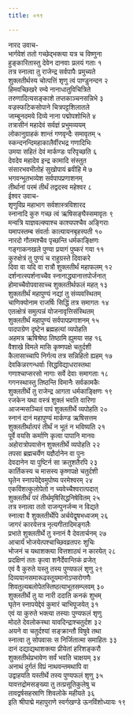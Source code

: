 ```yaml
---
title: ०१९

---
```

नारद उवाच-  
भार्गवेशं ततो गच्छेद्भक्त्या यत्र च विष्णुना  
हुङ्कारितास्तु देवेन दानवाः प्रलयं गताः १  
तत्र स्नात्वा तु राजेन्द्र सर्वपापैः प्रमुच्यते  
शुक्लतीर्थस्य चोत्पत्तिं शृणु त्वं पाण्डुनन्दन २  
हिमवच्छिखरे रम्ये नानाधातुविचित्रिते  
तरुणादित्यसङ्काशे तप्तकाञ्चनसन्निभे ३  
वज्रस्फटिकसोपाने चित्रपट्टशिलातले  
जाम्बूनदमये दिव्ये नाना पद्मोपशोभिते ४  
तत्रासीनं महादेवं सर्वज्ञं प्रभुमव्ययम्  
लोकानुग्राहकं शान्तं गणवृन्दैः समावृतम् ५  
स्कन्दनन्दिमहाकालैर्वीरभद्र गणादिभिः  
उमया सहितं देवं मार्कण्डः परिपृच्छति ६  
देवदेव महादेव इन्द्र कामादि संस्तुत  
संसारभवभीतोहं सुखोपायं ब्रवीहि मे ७  
भगवन्भूतभव्येश सर्वपापप्रणाशनम्  
तीर्थानां परमं तीर्थं तद्वदस्व महेश्वर ८  
ईश्वर उवाच-  
शृणुविप्र महाभाग सर्वशास्त्रविशारद  
स्नानादि कुरु गच्छ त्वं ऋषिसङ्घैस्समावृतः ९  
मन्वत्रि याज्ञवल्क्याश्च काश्यपश्चैव अङ्गिराः  
यमापस्तम्ब संवर्ताः कात्यायनबृहस्पती १०  
नारदो गौतमश्चैव पृच्छन्ति धर्मकाङ्क्षिणः  
गङ्गाकनखले पुण्या प्रयागं पुष्करं गया ११  
कुरुक्षेत्रं तु पुण्यं च राहुग्रस्ते दिवाकरे  
दिवा वा यदि वा रात्रौ शुक्लतीर्थं महाफलम् १२  
दर्शनात्स्पर्शनाच्चैव स्नानाद्ध्यानात्तपोर्जनात्  
होमाच्चैवोपवासाच्च शुक्लतीर्थफलं महत् १३  
शुक्लतीर्थं महापुण्यं नद्यां तु संव्यवस्थितम्  
चाणिक्योनाम राजर्षिः सिद्धिं तत्र समागतः १४  
एतत्क्षेत्रं समुत्पन्नं योजनावृत्तिसंस्थितम्  
शुक्लतीर्थं महापुण्यं सर्वपापप्रणाशनम् १५  
पादपाग्रेण दृष्टेन ब्रह्महत्यां व्यपोहति  
अहमत्र ऋषिश्रेष्ठ तिष्ठामि ह्युमया सह १६  
वैशाखे विमले मासि कृष्णपक्षे चतुर्दशी  
कैलासाच्चापि निर्गत्य तत्र सन्निहितो ह्यहम् १७  
देवकिन्नरगन्धर्वाः सिद्धविद्याधरास्तथा  
गणाश्चाप्सरसो नागाः सर्वे देवाः समागताः १८  
गगनस्थास्तु तिष्ठन्ति विमानैः सर्वकामकैः  
शुक्लतीर्थे तु राजेन्द्र आगता धर्मकाङ्क्षिणः १९  
रजकेन यथा वस्त्रं शुक्लं भवति वारिणा  
आजन्मसञ्चितं पापं शुक्लतीर्थे व्यपोहति २०  
स्नानं दानं महापुण्यं मार्कण्ड ऋषिसत्तम  
शुक्लतीर्थात्परं तीर्थं न भूतं न भविष्यति २१  
पूर्वे वयसि कर्माणि कृत्वा पापानि मानवः  
अहोरात्रोपवासेन शुक्लतीर्थे व्यपोहति २२  
तपसा ब्रह्मचर्येण यज्ञैर्दानेन वा पुनः  
देवदानेन या पुष्टिर्न सा क्रतुशतैरपि २३  
कार्तिकस्य च मासस्य कृष्णपक्षे चतुर्दशी  
घृतेन स्नापयेद्देवमुपोष्य परमेश्वरम् २४  
एकविंशत्कुलोपेतो न च्यवेच्चैश्वरात्पदात्  
शुक्लतीर्थं परं तीर्थमृषिसिद्धनिषेवितम् २५  
तत्र स्नात्वा ततो राजन्पुनर्जन्म न विद्यते  
स्नात्वा वै शुक्लतीर्थेपि अर्चयेद्वृषभध्वजम् २६  
जागरं कारयेत्तत्र नृत्यगीतादिमङ्गलैः  
प्रभाते शुक्लतीर्थे तु स्नानं वै देवतार्चनम् २७  
आचार्यं भोजयेत्पश्चाच्छिवव्रतपरः शुचिः  
भोजनं च यथाशक्त्या वित्तशाठ्यं न कारयेत् २८  
प्रदक्षिणं ततः कृत्वा शनैर्देवान्तिकं व्रजेत्  
एवं वै कुरुते यस्तु तस्य पुण्यफलं शृणु २९  
दिव्ययानसमारूढस्तूयमानोऽप्सरोगणैः  
शिवतुल्यबलोपेतस्तिष्ठत्याभूतसम्प्लवम् ३०  
शुक्लतीर्थे तु या नारी ददाति कनकं शुभम्  
घृतेन स्नापयेद्देवं कुमारं चाभिपूजयेत् ३१  
एवं या कुरुते भक्त्या तस्याः पुण्यफलं शृणु  
मोदते देवलोकस्था यावदिन्द्राश्चतुर्दश ३२  
अयने वा चतुर्दश्यां सङ्क्रान्तौ विषुवे तथा  
स्नात्वा तु सोपवासः स निर्जितात्मा समाहितः ३३  
दानं दद्याद्यथाशक्त्या प्रीयेतां हरिशङ्करौ  
शुक्लतीर्थप्रभावेण सर्वं भवति चाक्षयम् ३४  
अनाथं दुर्गतं विप्रं नाथवन्तमथापि वा  
उद्वाहयति यस्तीर्थे तस्य पुण्यफलं शृणु ३५  
यावत्तद्रोमसङ्ख्या तु तत्प्रसूतिकुलेषु च  
तावद्वर्षसहस्राणि शिवलोके महीयते ३६  
इति श्रीपाद्मे महापुराणे स्वर्गखण्डे ऊनविंशोध्यायः १९